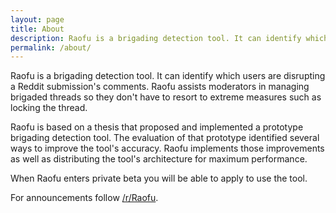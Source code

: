 ```yaml
---
layout: page
title: About
description: Raofu is a brigading detection tool. It can identify which users are disrupting a Reddit submission's comments.
permalink: /about/
---
```


Raofu is a brigading detection tool. It can identify which users are disrupting a Reddit submission's comments. Raofu assists moderators in managing brigaded threads so they don't have to resort to extreme measures such as locking the thread.

Raofu is based on a thesis that proposed and implemented a prototype brigading detection tool. The evaluation of that prototype identified several ways to improve the tool's accuracy. Raofu implements those improvements as well as distributing the tool's architecture for maximum performance.

When Raofu enters private beta you will be able to apply to use the tool.

For announcements follow [/r/Raofu](https://reddit.com/r/Raofu).
